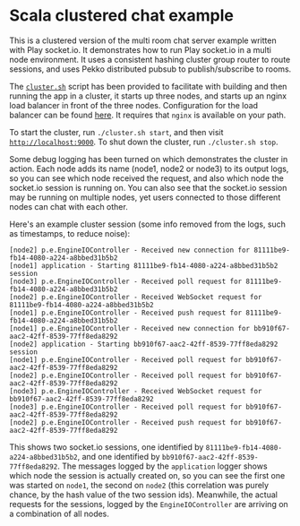 # Scala clustered chat example

This is a clustered version of the multi room chat server example written with Play socket.io. It demonstrates how to run Play socket.io in a multi node environment. It uses a consistent hashing cluster group router to route sessions, and uses Pekko distributed pubsub to publish/subscribe to rooms.

The [`cluster.sh`](./cluster.sh) script has been provided to facilitate with building and then running the app in a cluster, it starts up three nodes, and starts up an nginx load balancer in front of the three nodes. Configuration for the load balancer can be found [here](./nginx.conf). It requires that `nginx` is available on your path.

To start the cluster, run `./cluster.sh start`, and then visit [`http://localhost:9000`](http://localhost:9000). To shut down the cluster, run `./cluster.sh stop`.

Some debug logging has been turned on which demonstrates the cluster in action. Each node adds its name (node1, node2 or node3) to its output logs, so you can see which node received the request, and also which node the socket.io session is running on. You can also see that the socket.io session may be running on multiple nodes, yet users connected to those different nodes can chat with each other.

Here's an example cluster session (some info removed from the logs, such as timestamps, to reduce noise):

```
[node2] p.e.EngineIOController - Received new connection for 81111be9-fb14-4080-a224-a8bbed31b5b2
[node1] application - Starting 81111be9-fb14-4080-a224-a8bbed31b5b2 session
[node3] p.e.EngineIOController - Received poll request for 81111be9-fb14-4080-a224-a8bbed31b5b2
[node2] p.e.EngineIOController - Received WebSocket request for 81111be9-fb14-4080-a224-a8bbed31b5b2
[node1] p.e.EngineIOController - Received push request for 81111be9-fb14-4080-a224-a8bbed31b5b2
[node1] p.e.EngineIOController - Received new connection for bb910f67-aac2-42ff-8539-77ff8eda8292
[node2] application - Starting bb910f67-aac2-42ff-8539-77ff8eda8292 session
[node1] p.e.EngineIOController - Received poll request for bb910f67-aac2-42ff-8539-77ff8eda8292
[node2] p.e.EngineIOController - Received poll request for bb910f67-aac2-42ff-8539-77ff8eda8292
[node3] p.e.EngineIOController - Received WebSocket request for bb910f67-aac2-42ff-8539-77ff8eda8292
[node3] p.e.EngineIOController - Received poll request for bb910f67-aac2-42ff-8539-77ff8eda8292
[node2] p.e.EngineIOController - Received push request for bb910f67-aac2-42ff-8539-77ff8eda8292
```

This shows two socket.io sessions, one identified by `81111be9-fb14-4080-a224-a8bbed31b5b2`, and one identified by `bb910f67-aac2-42ff-8539-77ff8eda8292`. The messages logged by the `application` logger shows which node the session is actually created on, so you can see the first one was started on `node1`, the second on `node2` (this correlation was purely chance, by the hash value of the two session ids). Meanwhile, the actual requests for the sessions, logged by the `EngineIOController` are arriving on a combination of all nodes.
